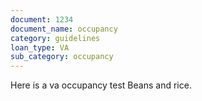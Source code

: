 ```yaml
---
document: 1234
document_name: occupancy
category: guidelines
loan_type: VA
sub_category: occupancy
---
```


Here is a va occupancy test
Beans and rice.

